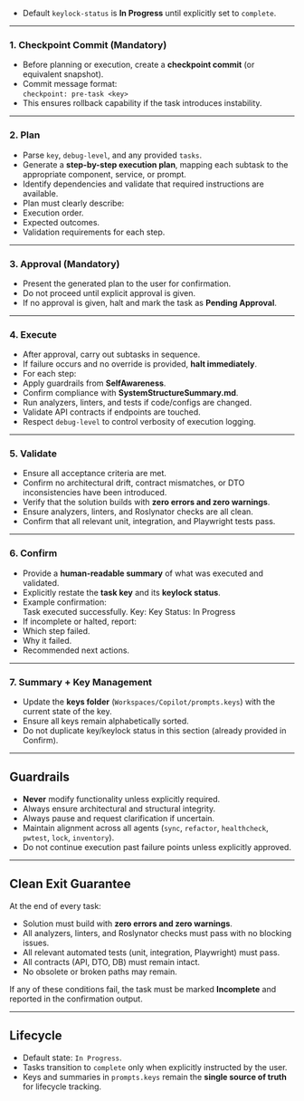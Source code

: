 - Default `keylock-status` is **In Progress** until explicitly set to `complete`.  

---

### 1. Checkpoint Commit (Mandatory)
- Before planning or execution, create a **checkpoint commit** (or equivalent snapshot).  
- Commit message format:  
`checkpoint: pre-task <key>`  
- This ensures rollback capability if the task introduces instability.  

---

### 2. Plan
- Parse `key`, `debug-level`, and any provided `tasks`.  
- Generate a **step-by-step execution plan**, mapping each subtask to the appropriate component, service, or prompt.  
- Identify dependencies and validate that required instructions are available.  
- Plan must clearly describe:  
- Execution order.  
- Expected outcomes.  
- Validation requirements for each step.  

---

### 3. Approval (Mandatory)
- Present the generated plan to the user for confirmation.  
- Do not proceed until explicit approval is given.  
- If no approval is given, halt and mark the task as **Pending Approval**.  

---

### 4. Execute
- After approval, carry out subtasks in sequence.  
- If failure occurs and no override is provided, **halt immediately**.  
- For each step:  
- Apply guardrails from **SelfAwareness**.  
- Confirm compliance with **SystemStructureSummary.md**.  
- Run analyzers, linters, and tests if code/configs are changed.  
- Validate API contracts if endpoints are touched.  
- Respect `debug-level` to control verbosity of execution logging.  

---

### 5. Validate
- Ensure all acceptance criteria are met.  
- Confirm no architectural drift, contract mismatches, or DTO inconsistencies have been introduced.  
- Verify that the solution builds with **zero errors and zero warnings**.  
- Ensure analyzers, linters, and Roslynator checks are all clean.  
- Confirm that all relevant unit, integration, and Playwright tests pass.  

---

### 6. Confirm
- Provide a **human-readable summary** of what was executed and validated.  
- Explicitly restate the **task key** and its **keylock status**.  
- Example confirmation:  
    Task <key> executed successfully.
    Key: <key>
    Key Status: In Progress
- If incomplete or halted, report:  
- Which step failed.  
- Why it failed.  
- Recommended next actions.  

---

### 7. Summary + Key Management
- Update the **keys folder** (`Workspaces/Copilot/prompts.keys`) with the current state of the key.  
- Ensure all keys remain alphabetically sorted.  
- Do not duplicate key/keylock status in this section (already provided in Confirm).  

---

## Guardrails
- **Never** modify functionality unless explicitly required.  
- Always ensure architectural and structural integrity.  
- Always pause and request clarification if uncertain.  
- Maintain alignment across all agents (`sync`, `refactor`, `healthcheck`, `pwtest`, `lock`, `inventory`).  
- Do not continue execution past failure points unless explicitly approved.  

---

## Clean Exit Guarantee
At the end of every task:  
- Solution must build with **zero errors and zero warnings**.  
- All analyzers, linters, and Roslynator checks must pass with no blocking issues.  
- All relevant automated tests (unit, integration, Playwright) must pass.  
- All contracts (API, DTO, DB) must remain intact.  
- No obsolete or broken paths may remain.  

If any of these conditions fail, the task must be marked **Incomplete** and reported in the confirmation output.  

---

## Lifecycle
- Default state: `In Progress`.  
- Tasks transition to `complete` only when explicitly instructed by the user.  
- Keys and summaries in `prompts.keys` remain the **single source of truth** for lifecycle tracking.  
